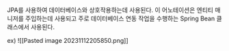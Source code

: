 JPA를 사용하여 데이터베이스와 상호작용하는데 사용된다. 이 어노테이션은 엔티티 매니저를 주입하는데 사용되고 주로 데이터베이스 연동 작업을 수행하는 Spring Bean 클래스에서 사용된다.

ex)
![[Pasted image 20231112205850.png]]